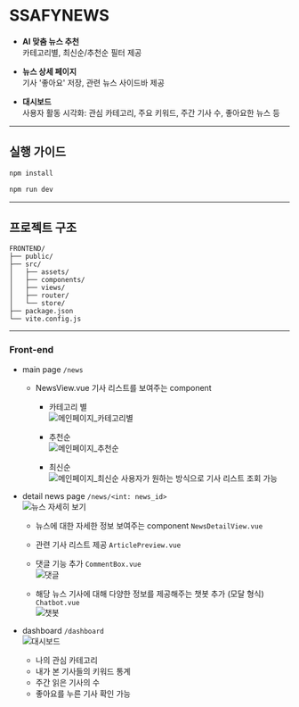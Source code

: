 # SSAFYNEWS
- **AI 맞춤 뉴스 추천**  
  카테고리별, 최신순/추천순 필터 제공  

- **뉴스 상세 페이지**  
  기사 '좋아요' 저장, 관련 뉴스 사이드바 제공  

- **대시보드**  
  사용자 활동 시각화: 관심 카테고리, 주요 키워드, 주간 기사 수, 좋아요한 뉴스 등  

---

## 실행 가이드

```bash
npm install

npm run dev
```

---

## 프로젝트 구조

```
FRONTEND/
├── public/
├── src/
│   ├── assets/
│   ├── components/
│   ├── views/
│   ├── router/
│   └── store/
├── package.json
└── vite.config.js
```

---

### Front-end
- main page `/news`
  - NewsView.vue
    기사 리스트를 보여주는 component

    - 카테고리 별   
    ![메인페이지_카테고리별](./public/main_page_keyword.png)   

    - 추천순   
    ![메인페이지_추천순](./public/main_page_recommended.png)   

    - 최신순   
    ![메인페이지_최신순](./public/main_page_lastest.png)
    사용자가 원하는 방식으로 기사 리스트 조회 가능

- detail news page `/news/<int: news_id>`   
  ![뉴스 자세히 보기](./public/Detail_news_page.png)   

  - 뉴스에 대한 자세한 정보 보여주는 component `NewsDetailView.vue`
  - 관련 기사 리스트 제공 `ArticlePreview.vue`
  - 댓글 기능 추가 `CommentBox.vue`   
  ![댓글](./public/comment2.png)   

  - 해당 뉴스 기사에 대해 다양한 정보를 제공해주는 챗봇 추가 (모달 형식) `Chatbot.vue`   
  ![챗봇](./public/sobot.png)
   
- dashboard `/dashboard`   
  ![대시보드](./public/Dashboard.png)
  - 나의 관심 카테고리
  - 내가 본 기사들의 키워드 통계
  - 주간 읽은 기사의 수
  - 좋아요를 누른 기사
  확인 가능